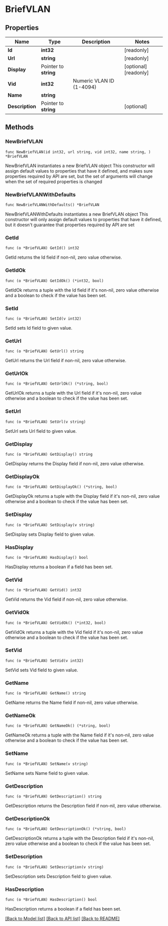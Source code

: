 # BriefVLAN

## Properties

Name | Type | Description | Notes
------------ | ------------- | ------------- | -------------
**Id** | **int32** |  | [readonly] 
**Url** | **string** |  | [readonly] 
**Display** | Pointer to **string** |  | [optional] [readonly] 
**Vid** | **int32** | Numeric VLAN ID (1-4094) | 
**Name** | **string** |  | 
**Description** | Pointer to **string** |  | [optional] 

## Methods

### NewBriefVLAN

`func NewBriefVLAN(id int32, url string, vid int32, name string, ) *BriefVLAN`

NewBriefVLAN instantiates a new BriefVLAN object
This constructor will assign default values to properties that have it defined,
and makes sure properties required by API are set, but the set of arguments
will change when the set of required properties is changed

### NewBriefVLANWithDefaults

`func NewBriefVLANWithDefaults() *BriefVLAN`

NewBriefVLANWithDefaults instantiates a new BriefVLAN object
This constructor will only assign default values to properties that have it defined,
but it doesn't guarantee that properties required by API are set

### GetId

`func (o *BriefVLAN) GetId() int32`

GetId returns the Id field if non-nil, zero value otherwise.

### GetIdOk

`func (o *BriefVLAN) GetIdOk() (*int32, bool)`

GetIdOk returns a tuple with the Id field if it's non-nil, zero value otherwise
and a boolean to check if the value has been set.

### SetId

`func (o *BriefVLAN) SetId(v int32)`

SetId sets Id field to given value.


### GetUrl

`func (o *BriefVLAN) GetUrl() string`

GetUrl returns the Url field if non-nil, zero value otherwise.

### GetUrlOk

`func (o *BriefVLAN) GetUrlOk() (*string, bool)`

GetUrlOk returns a tuple with the Url field if it's non-nil, zero value otherwise
and a boolean to check if the value has been set.

### SetUrl

`func (o *BriefVLAN) SetUrl(v string)`

SetUrl sets Url field to given value.


### GetDisplay

`func (o *BriefVLAN) GetDisplay() string`

GetDisplay returns the Display field if non-nil, zero value otherwise.

### GetDisplayOk

`func (o *BriefVLAN) GetDisplayOk() (*string, bool)`

GetDisplayOk returns a tuple with the Display field if it's non-nil, zero value otherwise
and a boolean to check if the value has been set.

### SetDisplay

`func (o *BriefVLAN) SetDisplay(v string)`

SetDisplay sets Display field to given value.

### HasDisplay

`func (o *BriefVLAN) HasDisplay() bool`

HasDisplay returns a boolean if a field has been set.

### GetVid

`func (o *BriefVLAN) GetVid() int32`

GetVid returns the Vid field if non-nil, zero value otherwise.

### GetVidOk

`func (o *BriefVLAN) GetVidOk() (*int32, bool)`

GetVidOk returns a tuple with the Vid field if it's non-nil, zero value otherwise
and a boolean to check if the value has been set.

### SetVid

`func (o *BriefVLAN) SetVid(v int32)`

SetVid sets Vid field to given value.


### GetName

`func (o *BriefVLAN) GetName() string`

GetName returns the Name field if non-nil, zero value otherwise.

### GetNameOk

`func (o *BriefVLAN) GetNameOk() (*string, bool)`

GetNameOk returns a tuple with the Name field if it's non-nil, zero value otherwise
and a boolean to check if the value has been set.

### SetName

`func (o *BriefVLAN) SetName(v string)`

SetName sets Name field to given value.


### GetDescription

`func (o *BriefVLAN) GetDescription() string`

GetDescription returns the Description field if non-nil, zero value otherwise.

### GetDescriptionOk

`func (o *BriefVLAN) GetDescriptionOk() (*string, bool)`

GetDescriptionOk returns a tuple with the Description field if it's non-nil, zero value otherwise
and a boolean to check if the value has been set.

### SetDescription

`func (o *BriefVLAN) SetDescription(v string)`

SetDescription sets Description field to given value.

### HasDescription

`func (o *BriefVLAN) HasDescription() bool`

HasDescription returns a boolean if a field has been set.


[[Back to Model list]](../README.md#documentation-for-models) [[Back to API list]](../README.md#documentation-for-api-endpoints) [[Back to README]](../README.md)


